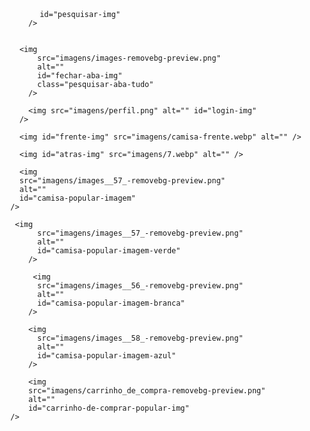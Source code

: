 <img src="imagens/logo.png" id="sonder-logo" alt="" />
<img
            src="imagens/lupa.png"
            alt=""
            
            id="pesquisar-img"
          />
 <img
          src="imagens/lupa_preta-removebg-preview.png"
          alt=""
          id="lupa-preta"
          class="pesquisar-aba-tudo"
        />

        <img
            src="imagens/images-removebg-preview.png"
            alt=""
            id="fechar-aba-img"
            class="pesquisar-aba-tudo"
          />

          <img src="imagens/perfil.png" alt="" id="login-img"
        />

        <img id="frente-img" src="imagens/camisa-frente.webp" alt="" />

        <img id="atras-img" src="imagens/7.webp" alt="" />

        <img
        src="imagens/images__57_-removebg-preview.png"
        alt=""
        id="camisa-popular-imagem"
      />

       <img
            src="imagens/images__57_-removebg-preview.png"
            alt=""
            id="camisa-popular-imagem-verde"
          />

           <img
            src="imagens/images__56_-removebg-preview.png"
            alt=""
            id="camisa-popular-imagem-branca"
          />

          <img
            src="imagens/images__58_-removebg-preview.png"
            alt=""
            id="camisa-popular-imagem-azul"
          />

          <img
          src="imagens/carrinho_de_compra-removebg-preview.png"
          alt=""
          id="carrinho-de-comprar-popular-img"
      />

      
